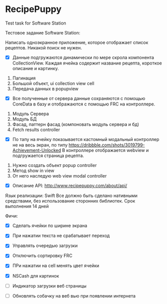 # RecipePuppy
Test task for Software Station

Тестовое задание Software Station: 

Написать одноэкранное приложение, которое отображает список рецептов. Никакой поиск не нужен.

- [x] Данные подгружаются динамически по мере скрола компонента CollectionView. Каждая ячейка содержит название рецепта, короткое описание и картинку.

1. Пагинация
2. Большой объект,  ui collection view cell
3. Передача данных в popupview 

- [x] Все полученные от сервера данные сохраняются с помощью CoreData в базу и отображаются с помощью FRC на контроллере.

1. Модуль Сервера
2. Модуль БД
3. Фасад, паттерн фасад (компоновать модуль сервера и бд)
4. Fetch results controller 

- [x] По тапу на ячейку показывается кастомный модальный контроллер не на весь экран, по типу https://dribbble.com/shots/3019799-Achievement-Unlocked  В контроллере отображается webview и подгружается страница рецепта.

1. Нужно создать объект popup controller
2. Метод show in view
3. От него наследую web view modal controller

- [x] Описание API: http://www.recipepuppy.com/about/api/

Язык реализации: Swift  Все должно быть сделано нативными средствами, без использование сторонних библиотек. Срок выполнения 14 дней

Фичи:
- [x] Сделать ячейки по ширине экрана
- [x] При нажатии текста не срабатывает переход
- [x] Управлять очередью загрузки
- [x] Отключить сортировку FRC
- [x] ПРи нажатии на cell менять цвет ячейки
- [x] NSCash для картинок
- [ ] Индикатор загрузки веб страницы
- [ ] Обновлять собачку на веб вью при появлении интернета

